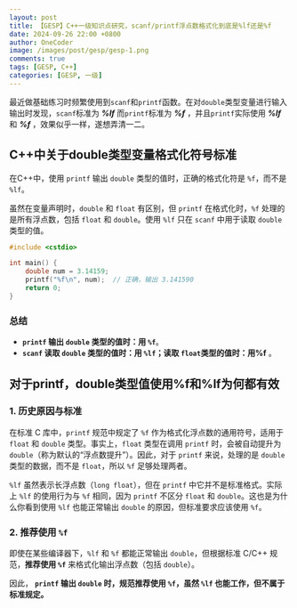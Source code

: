 ```yaml
---
layout: post
title: 【GESP】C++一级知识点研究，scanf/printf浮点数格式化到底是%lf还是%f
date: 2024-09-26 22:00 +0800
author: OneCoder
image: /images/post/gesp/gesp-1.png
comments: true
tags: [GESP, C++]
categories: [GESP, 一级]
---
```

最近做基础练习时频繁使用到`scanf`和`printf`函数。在对`double`类型变量进行输入输出时发现，`scanf`标准为 ***%lf*** 而`printf`标准为 ***%f*** ，并且`printf`实际使用 ***%lf*** 和 ***%f*** ，效果似乎一样，遂想弄清一二。

<!--more-->

## C++中关于double类型变量格式化符号标准

在C++中，使用 `printf` 输出 `double` 类型的值时，正确的格式化符是 `%f`，而不是 `%lf`。

虽然在变量声明时，`double` 和 `float` 有区别，但 `printf` 在格式化时，`%f` 处理的是所有浮点数，包括 `float` 和 `double`。使用 `%lf` 只在 `scanf` 中用于读取 `double` 类型的值。

```cpp
#include <cstdio>

int main() {
    double num = 3.14159;
    printf("%f\n", num);  // 正确，输出 3.141590
    return 0;
}
```

### 总结

- **`printf` 输出 `double` 类型的值时：用 `%f`**。
- **`scanf` 读取 `double` 类型的值时：用 `%lf`；读取 `float`类型的值时：用%f** 。

## 对于printf，double类型值使用%f和%lf为何都有效

### 1. **历史原因与标准**

在标准 C 库中，`printf` 规范中规定了 `%f` 作为格式化浮点数的通用符号，适用于 `float` 和 `double` 类型。事实上，`float` 类型在调用 `printf` 时，会被自动提升为 `double`（称为默认的“浮点数提升”）。因此，对于 `printf` 来说，处理的是 `double` 类型的数据，而不是 `float`，所以 `%f` 足够处理两者。

`%lf` 虽然表示长浮点数（`long float`），但在 `printf` 中它并不是标准格式。实际上 `%lf` 的使用行为与 `%f` 相同，因为 `printf` 不区分 `float` 和 `double`。这也是为什么你看到使用 `%lf` 也能正常输出 `double` 的原因，但标准要求应该使用 `%f`。

### 2. **推荐使用 `%f`**

即使在某些编译器下，`%lf` 和 `%f` 都能正常输出 `double`，但根据标准 C/C++ 规范，**推荐使用 `%f`** 来格式化输出浮点数（包括 `double`）。

因此， **`printf` 输出 `double` 时，规范推荐使用 `%f`，虽然 `%lf` 也能工作，但不属于标准规定。**
